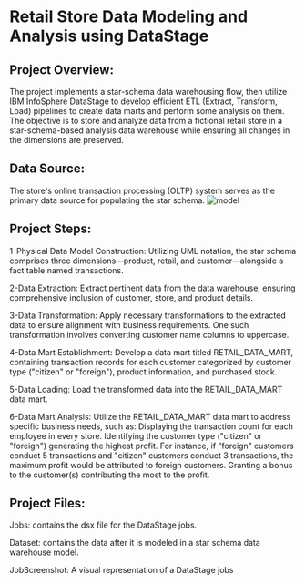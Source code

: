 # Retail Store Data Modeling and Analysis using DataStage
## Project Overview:
The project implements a star-schema data warehousing flow, then utilize IBM InfoSphere DataStage to develop efficient ETL (Extract, Transform, Load) pipelines to create data marts and perform some analysis on them.
The objective is to store and analyze data from a fictional retail store in a star-schema-based analysis data warehouse while ensuring all changes in the dimensions are preserved.

## Data Source:
The store's online transaction processing (OLTP) system serves as the primary data source for populating the star schema.
![model](https://github.com/MarinaFawzy/Retail-Store-Data-Modeling-and-Analysis/assets/89097013/87a82cac-9ec4-4cee-ad82-057d37e6228c)

## Project Steps:
1-Physical Data Model Construction: Utilizing UML notation, the star schema comprises three dimensions—product, retail, and customer—alongside a fact table named transactions.

2-Data Extraction: Extract pertinent data from the data warehouse, ensuring comprehensive inclusion of customer, store, and product details.

3-Data Transformation: Apply necessary transformations to the extracted data to ensure alignment with business requirements. One such transformation involves converting customer name columns to uppercase.

4-Data Mart Establishment: Develop a data mart titled RETAIL_DATA_MART, containing transaction records for each customer categorized by customer type ("citizen" or "foreign"), product information, and purchased stock.

5-Data Loading: Load the transformed data into the RETAIL_DATA_MART data mart.

6-Data Mart Analysis: Utilize the RETAIL_DATA_MART data mart to address specific business needs, such as:
    Displaying the transaction count for each employee in every store.
    Identifying the customer type ("citizen" or "foreign") generating the highest profit. For instance, if "foreign" customers conduct 5 transactions and "citizen" 
    customers conduct 3 transactions, the maximum profit would be attributed to foreign customers.
    Granting a bonus to the customer(s) contributing the most to the profit.

## Project Files:
Jobs: contains the dsx file for the DataStage jobs.

Dataset: contains the data after it is modeled in a star schema data warehouse model.

JobScreenshot: A visual representation of a DataStage jobs



